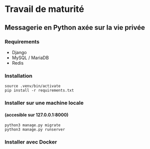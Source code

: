 # Travail de maturité
## Messagerie en Python axée sur la vie privée

### Requirements
- Django
- MySQL / MariaDB
- Redis

### Installation
```
source .venv/bin/activate
pip install -r requirements.txt
```

### Installer sur une machine locale 
#### (accesible sur 127.0.0.1:8000)

```
python3 manage.py migrate
python3 manage.py runserver
```

### Installer avec Docker